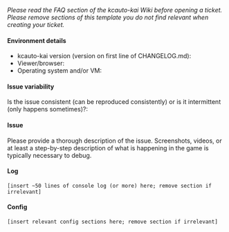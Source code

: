 *Please read the FAQ section of the kcauto-kai Wiki before opening a ticket. Please remove sections of this template you do not find relevant when creating your ticket.*

#### Environment details

* kcauto-kai version (version on first line of CHANGELOG.md):
* Viewer/browser:
* Operating system and/or VM:

#### Issue variability
Is the issue consistent (can be reproduced consistently) or is it intermittent (only happens sometimes)?:

#### Issue

Please provide a thorough description of the issue. Screenshots, videos, or at least a step-by-step description of what is happening in the game is typically necessary to debug.

#### Log
```
[insert ~50 lines of console log (or more) here; remove section if irrelevant]
```

#### Config
```
[insert relevant config sections here; remove section if irrelevant]
```
